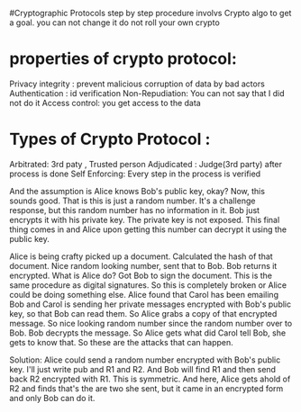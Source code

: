 #Cryptographic Protocols
step by step procedure involvs Crypto algo to get a goal.
you can not change it
do not roll your own crypto

properties of crypto protocol:
==============================
Privacy
integrity : prevent malicious corruption of data by bad actors
Authentication : id verification
Non-Repudiation: You can not say that I did not do it
Access control: you get access to the data

Types of Crypto Protocol :
==========================
Arbitrated: 3rd paty , Trusted person
Adjudicated : Judge(3rd party) after process is done
Self Enforcing: Every step in the process is verified

And the assumption is Alice knows Bob's public key, okay? Now, this sounds good. That is this is just a random number. It's a challenge response, but this random number has no information in it. Bob just encrypts it with his private key. The private key is not exposed. This final thing comes in and Alice upon getting this number can decrypt it using the public key.


Alice is being crafty picked up a document. Calculated the hash of that document. Nice random looking number, sent that to Bob. Bob returns it encrypted. What is Alice do? Got Bob to sign the document. This is the same procedure as digital signatures. So this is completely broken or Alice could be doing something else. Alice found that Carol has been emailing Bob and Carol is sending her private messages encrypted with Bob's public key, so that Bob can read them. So Alice grabs a copy of that encrypted message. So nice looking random number since the random number over to Bob. Bob decrypts the message. So Alice gets what did Carol tell Bob, she gets to know that. So these are the attacks that can happen.

Solution:
Alice could send a random number encrypted with Bob's public key. I'll just write pub and R1 and R2. And Bob will find R1 and then send back R2 encrypted with R1. This is symmetric. And here, Alice gets ahold of R2 and finds that's the are two she sent, but it came in an encrypted form and only Bob can do it.
